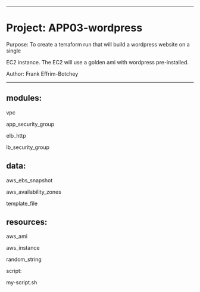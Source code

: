 ----------------------------------------------------------------------------
#  Project: APP03-wordpress

Purpose: To create a terraform run that will build a wordpress website on a single

EC2 instance.  The EC2 will use a golden ami with wordpress pre-installed.

Author:  Frank Effrim-Botchey

----------------------------------------------------------------------------


## modules:
vpc

app_security_group

elb_http

lb_security_group

## data:
aws_ebs_snapshot 

aws_availability_zones

template_file


## resources:

aws_ami

aws_instance

random_string

script:

my-script.sh
